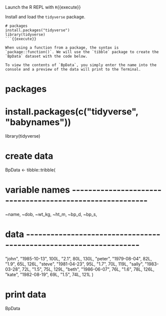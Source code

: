 Launch the R REPL with `R`{{execute}}

Install and load the `tidyverse` package.

```
# packages
install.packages("tidyverse")
library(tidyverse)
```{{execute}}

When using a function from a package, the syntax is `package::function()`. We will use the `tibble` package to create the `BpData` dataset with the code below.

To view the contents of `BpData`, you simply enter the name into the console and a preview of the data will print to the Terminal.

```
# packages
# install.packages(c("tidyverse", "babynames"))
library(tidyverse)

# create data
BpData <- tibble::tribble(
  # variable names ---------------------------------------------------------
  ~name, ~dob, ~wt_kg, ~ht_m, ~bp_d, ~bp_s,
  # data  ------------------------------------------------------------------
  "john", "1985-10-13", 100L, "2.1", 80L, 130L,
  "peter", "1979-08-04", 82L, "1.9", 65L, 126L,
  "steve", "1981-04-23", 95L, "1.7", 70L, 119L,
  "sally", "1983-03-28", 72L, "1.5", 75L, 129L,
  "beth", "1986-06-07", 76L, "1.6", 78L, 126L,
  "kate", "1982-08-19", 69L, "1.5", 74L, 121L
)
# print data
BpData
```{{execute}}
